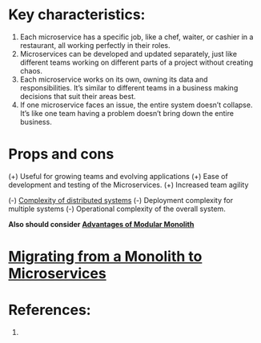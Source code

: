 
# Key characteristics:

1. Each microservice has a specific job, like a chef, waiter, or cashier in a restaurant, all working perfectly in their roles.
2. Microservices can be developed and updated separately, just like different teams working on different parts of a project without creating chaos.
3. Each microservice works on its own, owning its data and responsibilities. It’s similar to different teams in a business making decisions that suit their areas best.
5. If one microservice faces an issue, the entire system doesn’t collapse. It’s like one team having a problem doesn’t bring down the entire business.

# Props and cons

(+) Useful for growing teams and evolving applications
(+) Ease of development and testing of the Microservices.
(+) Increased team agility

(-) [Complexity of distributed systems](../../1.%20The%20Introduction%20of%20System%20Design/3.%20Complexity%20and%20Coupling/Complexity%20of%20distributed%20systems.md)
(-) Deployment complexity for multiple systems
(-) Operational complexity of the overall system.

**Also should consider [Advantages of Modular Monolith](Advantages%20of%20Modular%20Monolith.md)**

# [Migrating from a Monolith to Microservices](Migrating%20from%20a%20Monolith%20to%20Microservices.md)

# References: 
1. 